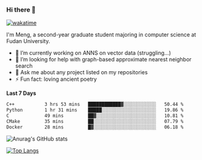 ### Hi there 👋

[![wakatime](https://wakatime.com/badge/user/8906da98-c623-4aff-ac00-99cb42e09b38.svg)](https://wakatime.com/@8906da98-c623-4aff-ac00-99cb42e09b38)

I'm Meng, a second-year graduate student majoring in computer science at Fudan University.


- 🔭 I’m currently working on ANNS on vector data (struggling...)
- 🤔 I’m looking for help with graph-based approximate nearest neighbor search
- 💬 Ask me about any project listed on my repositories
- ⚡ Fun fact: loving ancient poetry


**Last 7 Days**
<!--START_SECTION:waka-->

```txt
C++           3 hrs 53 mins   ████████████▓░░░░░░░░░░░░   50.44 %
Python        1 hr 31 mins    █████░░░░░░░░░░░░░░░░░░░░   19.86 %
C             49 mins         ██▓░░░░░░░░░░░░░░░░░░░░░░   10.81 %
CMake         35 mins         ██░░░░░░░░░░░░░░░░░░░░░░░   07.79 %
Docker        28 mins         █▓░░░░░░░░░░░░░░░░░░░░░░░   06.18 %
```

<!--END_SECTION:waka-->

![Anurag's GitHub stats](https://github-readme-stats.vercel.app/api?username=matchyc&count_private=true&show_icons=true&theme=vue)

[![Top Langs](https://github-readme-stats.vercel.app/api/top-langs/?username=matchyc&langs_count=4&&hide=perl,raku,html,javascript,shell,roff,prolog)](https://github.com/anuraghazra/github-readme-stats)
